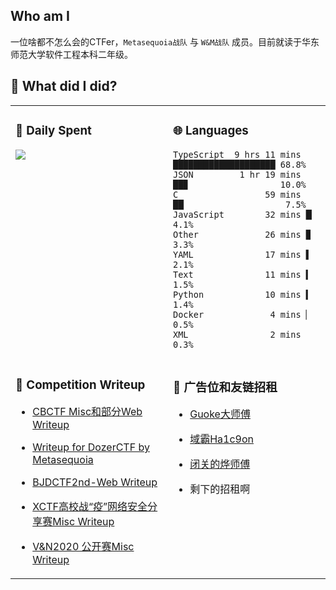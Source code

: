 ## Who am I

一位啥都不怎么会的CTFer，`Metasequoia战队` 与 `W&M战队` 成员。目前就读于华东师范大学软件工程本科二年级。

## 🔨 What did I did?

<!-- 事实上一直在咕咕咕 -->
<table width="100%">
<tr>
  <td valign="top" width="50%">

### 📅 Daily Spent
![](https://wakatime.com/share/@Yoshino_s/6fb340e9-ed62-4d93-9ad3-5aeb9d2d5dfb.svg)

  </td>
  <td valign="top" width="50%">

### 🌐 Languages

```plain
TypeScript  9 hrs 11 mins ████████████████████ 68.8%
JSON         1 hr 19 mins ██▉                  10.0%
C                 59 mins ██▏                   7.5%
JavaScript        32 mins █▏                    4.1%
Other             26 mins ▉                     3.3%
YAML              17 mins ▌                     2.1%
Text              11 mins ▍                     1.5%
Python            10 mins ▍                     1.4%
Docker             4 mins ▏                     0.5%
XML                2 mins                       0.3%
```

  </td>
</tr>
<tr>
  <td valign="top" width="50%">

### 🚩 Competition Writeup

- [CBCTF Misc和部分Web Writeup           ](https://zhuanlan.zhihu.com/p/164896822)
- [Writeup for DozerCTF by Metasequoia](https://zhuanlan.zhihu.com/p/148763144)
- [BJDCTF2nd-Web Writeup              ](https://zhuanlan.zhihu.com/p/115462788)
- [XCTF高校战“疫”网络安全分享赛Misc Writeup      ](https://zhuanlan.zhihu.com/p/111862965)
- [V&N2020 公开赛Misc Writeup            ](https://zhuanlan.zhihu.com/p/110114375)

  </td>
  <td valign="top" width="50%">

### 🙌 广告位和友链招租

- [Guoke大师傅](https://guokeya.github.io/)
- [域霸Ha1c9on](https://ha1c9on.top/)
- [闭关的烨师傅](https://www.cnblogs.com/yesec)
- 剩下的招租啊

  </td>
</tr>
</table>
